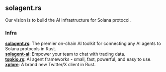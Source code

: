 ## solagent.rs

<!--

**Here are some ideas to get you started:**

🙋‍♀️ A short introduction - what is your organization all about?
🌈 Contribution guidelines - how can the community get involved?
👩‍💻 Useful resources - where can the community find your docs? Is there anything else the community should know?
🍿 Fun facts - what does your team eat for breakfast?
🧙 Remember, you can do mighty things with the power of [Markdown](https://docs.github.com/github/writing-on-github/getting-started-with-writing-and-formatting-on-github/basic-writing-and-formatting-syntax)
-->

Our vision is to build the AI infrastructure for Solana protocol.

### Infra  
**[solagent.rs](https://github.com/zTgx/solagent.rs)**: The premier on-chain AI toolkit for connecting any AI agents to Solana protocols in Rust.  
**[solagent-ai](https://github.com/solagent-rs/solagent-ai)**: Empower your team to chat with trading data.  
**[topkio.rs](https://github.com/solagent-rs/topkio.rs)**: AI agent frameworks - small, fast, powerful, and easy to use.  
**[xplore](https://github.com/solagent-rs/xplore)**: A brand new Twitter/X client in Rust.  

<!--
### Products
**[TheMachine](https://themachine.space)**: Multi-agent asset analysis and tracking platform  
-->
